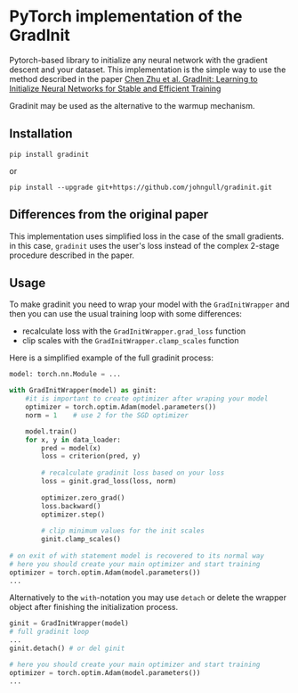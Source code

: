 # PyTorch implementation of the GradInit

Pytorch-based library to initialize any neural network with the gradient descent and your dataset.
This implementation is the simple way to use the method described in the paper [Chen Zhu et al. GradInit: Learning to Initialize Neural Networks for Stable and Efficient Training](https://arxiv.org/abs/2102.08098)

Gradinit may be used as the alternative to the warmup mechanism.

## Installation

    pip install gradinit

or

    pip install --upgrade git+https://github.com/johngull/gradinit.git

## Differences from the original paper

This implementation uses simplified loss in the case of the small gradients.
in this case, `gradinit` uses the user's loss instead of the complex 2-stage procedure described in the paper.

## Usage

To make gradinit you need to wrap your model with the `GradInitWrapper` 
and then you can use the usual training loop with some differences:
- recalculate loss with the `GradInitWrapper.grad_loss` function
- clip scales with the `GradInitWrapper.clamp_scales` function

Here is a simplified example of the full gradinit process:
```python
model: torch.nn.Module = ...

with GradInitWrapper(model) as ginit:
    #it is important to create optimizer after wraping your model
    optimizer = torch.optim.Adam(model.parameters())  
    norm = 1    # use 2 for the SGD optimizer

    model.train()
    for x, y in data_loader:
        pred = model(x)
        loss = criterion(pred, y)
    
        # recalculate gradinit loss based on your loss
        loss = ginit.grad_loss(loss, norm)
    
        optimizer.zero_grad()
        loss.backward()
        optimizer.step()
    
        # clip minimum values for the init scales
        ginit.clamp_scales()
    
# on exit of with statement model is recovered to its normal way
# here you should create your main optimizer and start training
optimizer = torch.optim.Adam(model.parameters())
...

```

Alternatively to the `with`-notation 
you may use `detach` or delete the wrapper object after finishing the initialization process.
```python
ginit = GradInitWrapper(model)
# full gradinit loop
...
ginit.detach() # or del ginit

# here you should create your main optimizer and start training
optimizer = torch.optim.Adam(model.parameters())
...

```
